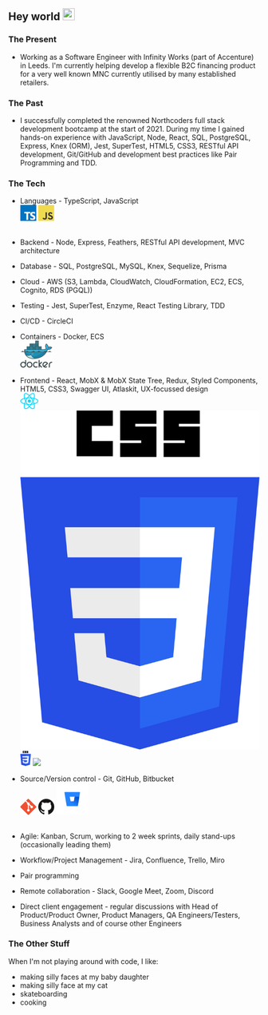 ## Hey world <img src="https://raw.githubusercontent.com/aemmadi/aemmadi/master/wave.gif" width="24px" height="24x">

### The Present

- Working as a Software Engineer with Infinity Works (part of Accenture) in Leeds. I'm currently helping develop a flexible B2C financing product for a very well known MNC currently utilised by many established retailers.

### The Past

- I successfully completed the renowned Northcoders full stack development bootcamp at the start of 2021. During my time I gained hands-on experience with JavaScript, Node, React, SQL, PostgreSQL, Express, Knex (ORM), Jest, SuperTest, HTML5, CSS3, RESTful API development, Git/GitHub and development best practices like Pair Programming and TDD.

### The Tech

<p align="center">

</p>

- Languages - TypeScript, JavaScript
  </br>
  <a target=”_blank” href="https://www.typescriptlang.org/" title="TypeScript"><img src="tech-icons/typescript.png" /></a>
  <a target=”_blank” href="https://www.javascript.com/" title="JavaScript"><img src="tech-icons/javascript.png" /></a>
  </br></br>

- Backend - Node, Express, Feathers, RESTful API development, MVC architecture

- Database - SQL, PostgreSQL, MySQL, Knex, Sequelize, Prisma
- Cloud - AWS (S3, Lambda, CloudWatch, CloudFormation, EC2, ECS, Cognito, RDS (PGQL))
- Testing - Jest, SuperTest, Enzyme, React Testing Library, TDD
- CI/CD - CircleCI
- Containers - Docker, ECS
  </br>
  <a target=”_blank” href="https://git-scm.com/" title="Docker"><img src="tech-icons/docker.png" /></a></br>
- Frontend - React, MobX & MobX State Tree, Redux, Styled Components, HTML5, CSS3, Swagger UI, Atlaskit, UX-focussed design
  </br>
  <a target=”_blank” href="https://git-scm.com/" title="React"><img src="tech-icons/react.png" /></a>
  <a target=”_blank” href="https://git-scm.com/" title="CSS3"><img src="tech-icons/css3.png" /></a>
  <a target=”_blank” href="https://git-scm.com/" title="CSS"><img height="30" src="https://raw.githubusercontent.com/samkaanaki/samkaanaki/main/tech-icons/css3.png"></a>
  <img height="30" src="https://raw.githubusercontent.com/dereknguyen269/dereknguyen269/master/images/css3.png">
  </br>
- Source/Version control - Git, GitHub, Bitbucket </br>
  <a target=”_blank” href="https://git-scm.com/" title="Git"><img src="tech-icons/git.png" /></a>
  <a target=”_blank” href="https://github.com/" title="GitHub"><img src="tech-icons/github.png" /></a>
  <a target=”_blank” href="https://git-scm.com/" title="Bitbucket"><img src="tech-icons/bitbucketpng.png" /></a>
  </br>
  </br>

- Agile: Kanban, Scrum, working to 2 week sprints, daily stand-ups (occasionally leading them)
- Workflow/Project Management - Jira, Confluence, Trello, Miro
- Pair programming
- Remote collaboration - Slack, Google Meet, Zoom, Discord
- Direct client engagement - regular discussions with Head of Product/Product Owner, Product Managers, QA Engineers/Testers, Business Analysts and of course other Engineers

### The Other Stuff

When I'm not playing around with code, I like:

- making silly faces at my baby daughter
- making silly face at my cat
- skateboarding
- cooking

<!--
**samkaanaki/samkaanaki** is a ✨ _special_ ✨ repository because its `README.md` (this file) appears on your GitHub profile.

Here are some ideas to get you started:

- 🔭 I’m currently working on ...
- 🌱 I’m currently learning ...
- 👯 I’m looking to collaborate on ...
- 🤔 I’m looking for help with ...
- 💬 Ask me about ...
- 📫 How to reach me: ...
- 😄 Pronouns: ...
- ⚡ Fun fact: ...
-->
